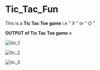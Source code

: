 # Tic_Tac_Fun

This is a **Tic Tac Toe game** i.e  _" X "_ or _" O "_ 

__OUTPUT of Tic Tac Toe game =__

![tiic_1](https://github.com/AtawadkarAnjali/Tic_Tac_Fun/assets/141501652/ddeade56-b087-490a-bc34-4ed5808710c5)

![tic_2](https://github.com/AtawadkarAnjali/Tic_Tac_Fun/assets/141501652/086f0e36-5dcf-4371-82a8-cae3ef3bde72)

![tic_3](https://github.com/AtawadkarAnjali/Tic_Tac_Fun/assets/141501652/8e5a7fe2-f76d-4bdc-8bbe-386499bdc1c1)
